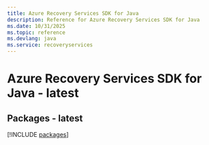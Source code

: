 ```yaml
---
title: Azure Recovery Services SDK for Java
description: Reference for Azure Recovery Services SDK for Java
ms.date: 10/31/2025
ms.topic: reference
ms.devlang: java
ms.service: recoveryservices
---
```

# Azure Recovery Services SDK for Java - latest
## Packages - latest
[!INCLUDE [packages](recovery-services-index.md)]